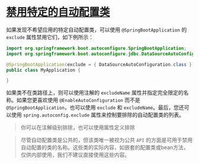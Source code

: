 # [禁用特定的自动配置类](https://docs.spring.io/spring-boot/docs/3.1.1/reference/htmlsingle/#using.auto-configuration.disabling-specific)

如果发现不希望应用的特定自动配置类，可以使用 `@SpringBootApplication` 的 `exclude` 属性禁用它们，如下例所示：
```java
import org.springframework.boot.autoconfigure.SpringBootApplication;
import org.springframework.boot.autoconfigure.jdbc.DataSourceAutoConfiguration;

@SpringBootApplication(exclude = { DataSourceAutoConfiguration.class })
public class MyApplication {

}
```

如果类不在类路径上，则可以使用注解的 `excludeName` 属性并指定完全限定的名称。如果您更喜欢使用 `@EnableAutoConfiguration` 而不是 `@SpringBootApplication`，也可以使用 `exclude` 和 `excludeName`。最后，您还可以使用 `spring.autoconfig.exclude` 属性来控制要排除的自动配置类的列表。

> 你可以在注解级别排除，也可以使用属性定义排除

> 尽管自动配置类是公共的，但该类唯一被视为公共 `API` 的方面是可用于禁用自动配置的类的名称。这些类的实际内容，如嵌套的配置类或bean方法，仅供内部使用，我们不建议直接使用这些内容。